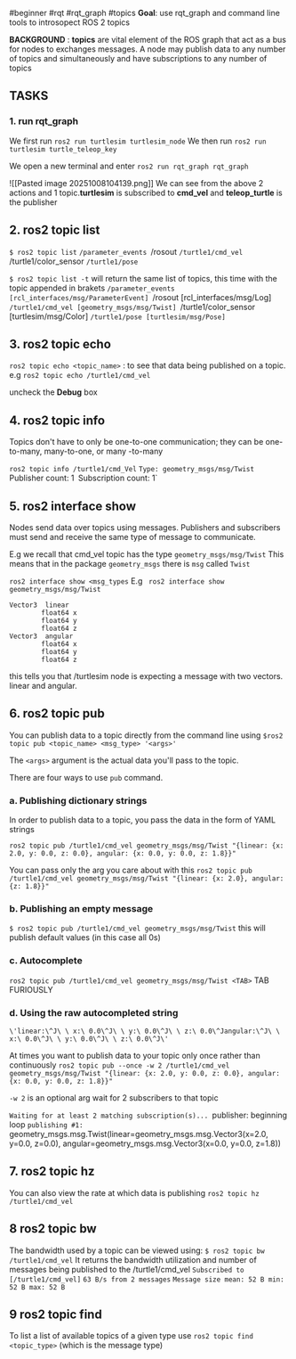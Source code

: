 #beginner #rqt #rqt_graph #topics
**Goal**: use rqt_graph and command line tools to introsopect ROS 2 topics

**BACKGROUND** : **topics** are vital element of the ROS graph that act as a bus for nodes to exchanges messages.
A node may publish data to any number of topics and simultaneously and have subscriptions to any number of topics

## TASKS
### 1. run rqt_graph
We first run  `ros2 run turtlesim turtlesim_node`
We then  run `ros2 run turtlesim turtle_teleop_key`

We open a new terminal and enter 
`ros2 run rqt_graph rqt_graph`

![[Pasted image 20251008104139.png]]
We can see from the above 2 actions and 1 topic.**turtlesim** is subscribed to **cmd_vel** and **teleop_turtle** is the publisher

## 2. ros2 topic list
`$ ros2 topic list`
`/parameter_events
`/rosout
`/turtle1/cmd_vel
`/turtle1/color_sensor
`/turtle1/pose`


`$ ros2 topic list -t`
will return the same list of topics, this time with the topic appended in brakets
`/parameter_events [rcl_interfaces/msg/ParameterEvent]
`/rosout [rcl_interfaces/msg/Log]
`/turtle1/cmd_vel [geometry_msgs/msg/Twist]
`/turtle1/color_sensor [turtlesim/msg/Color]
`/turtle1/pose [turtlesim/msg/Pose]`

## 3. ros2 topic echo

`ros2 topic echo <topic_name>` : to see that data being published on a topic.
e.g  `ros2 topic echo /turtle1/cmd_vel`

uncheck the **Debug** box

## 4. ros2 topic info
Topics don't have to only be one-to-one communication; they can be one-to-many, many-to-one, or many -to-many

`ros2 topic info /turtle1/cmd_Vel`
`Type: geometry_msgs/msg/Twist
`Publisher count: 1`
`Subscription count: 1`

## 5. ros2 interface show
Nodes send data over topics using messages. Publishers and subscribers must send and receive the same type of message to communicate.

E.g we recall that cmd_vel topic has the type `geometry_msgs/msg/Twist`
This means that in the package `geometry_msgs` there is `msg` called `Twist`

`ros2 interface show <msg_types`
E.g ` ros2 interface show geometry_msgs/msg/Twist`

    Vector3  linear
            float64 x
            float64 y
            float64 z
    Vector3  angular
            float64 x
            float64 y
            float64 z
this tells you that /turtlesim node is expecting a message with two vectors. linear and angular.

## 6. ros2 topic pub

You can publish data to a topic directly from the command line using
`$ros2 topic pub <topic_name> <msg_type> '<args>'`

The `<args>` argument is the actual data you'll pass to the topic.

There are four ways to use `pub` command.

### a. Publishing dictionary strings
In order to publish data to a topic, you pass the data in the form of YAML strings

`ros2 topic pub /turtle1/cmd_vel geometry_msgs/msg/Twist "{linear: {x: 2.0, y: 0.0, z: 0.0}, angular: {x: 0.0, y: 0.0, z: 1.8}}"`

You can pass only the arg you care about with this
`ros2 topic pub /turtle1/cmd_vel geometry_msgs/msg/Twist "{linear: {x: 2.0}, angular: {z: 1.8}}"`

### b. Publishing an empty message
`$ ros2 topic pub /turtle1/cmd_vel geometry_msgs/msg/Twist`
this will publish default values (in this case all 0s)

### c. Autocomplete

`ros2 topic pub /turtle1/cmd_vel geometry_msgs/msg/Twist <TAB>`
TAB FURIOUSLY

### d. Using the raw autocompleted string
`\'linear:\^J\ \ x:\ 0.0\^J\ \ y:\ 0.0\^J\ \ z:\ 0.0\^Jangular:\^J\ \ x:\ 0.0\^J\ \ y:\ 0.0\^J\ \ z:\ 0.0\^J\'`

At times you want to publish data to your topic only once rather than continuously
`ros2 topic pub --once -w 2 /turtle1/cmd_vel geometry_msgs/msg/Twist "{linear: {x: 2.0, y: 0.0, z: 0.0}, angular: {x: 0.0, y: 0.0, z: 1.8}}"`

`-w 2` is an optional arg wait for 2 subscribers to that topic

`Waiting for at least 2 matching subscription(s)...
`publisher: beginning loop
`publishing #1: 
`geometry_msgs.msg.Twist(linear=geometry_msgs.msg.Vector3(x=2.0, y=0.0, z=0.0), angular=geometry_msgs.msg.Vector3(x=0.0, y=0.0, z=1.8))


## 7. ros2 topic hz
You can also view the rate at which data is publishing
`ros2 topic hz /turtle1/cmd_vel`
## 8 ros2 topic bw
The bandwidth used by a topic can be viewed using:
`$ ros2 topic bw /turtle1/cmd_vel`
It returns the bandwidth utilization and number of messages being published to the /turtle1/cmd_vel
`Subscribed to [/turtle1/cmd_vel]`
`63 B/s from 2 messages`
	`Message size mean: 52 B min: 52 B max: 52 B`

## 9 ros2 topic find
To list a list of available topics of a given type use
`ros2 topic find <topic_type>`
(which is the message type)